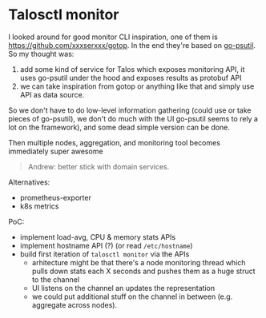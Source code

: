 # Talosctl monitor

 I looked around for good monitor CLI inspiration, one of them is https://github.com/xxxserxxx/gotop.
 In the end they're based on [go-psutil](https://github.com/shirou/gopsutil). So my thought was:

1. add some kind of service for Talos which exposes monitoring API, it uses go-psutil under the hood and exposes results as protobuf API
2. we can take inspiration from gotop or anything like that and simply use API as data source.

So we don't have to do low-level information gathering (could use or take pieces of go-psutil),
we don't do much with the UI go-psutil seems to rely a lot on the framework), and some dead simple version can be done.

Then multiple nodes, aggregation, and monitoring tool becomes immediately super awesome

> Andrew: better stick with domain services.

Alternatives:

* prometheus-exporter
* k8s metrics

PoC:

* implement load-avg, CPU & memory stats APIs
* implement hostname API (?) (or read `/etc/hostname`)
* build first iteration of `talosctl monitor` via the APIs
  * arhitecture might be that there's a node monitoring thread which pulls down stats each X seconds and pushes them as a huge struct to the channel
  * UI listens on the channel an updates the representation
  * we could put additional stuff on the channel in between (e.g. aggregate across nodes).
